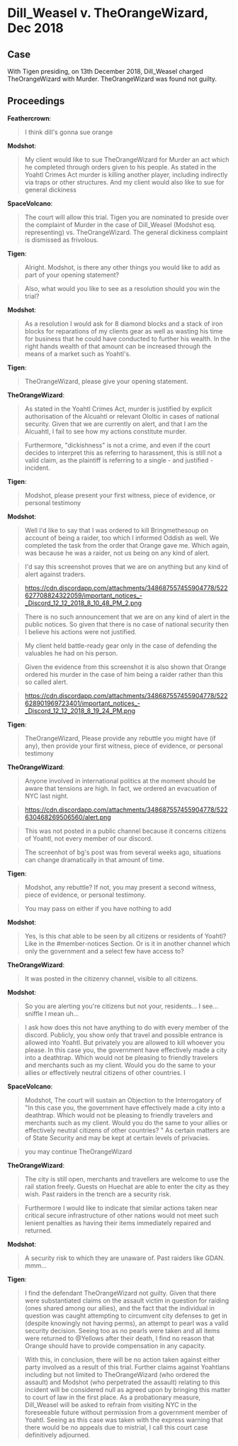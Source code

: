 # Dill_Weasel v. TheOrangeWizard, Dec 2018
## Case
With Tigen presiding, on 13th December 2018, Dill_Weasel charged TheOrangeWizard with Murder. TheOrangeWizard was found not guilty.

## Proceedings
**Feathercrown**:

>I think dill's gonna sue orange

**Modshot**:

>My client would like to sue TheOrangeWizard for Murder an act which he completed through orders given to his people. As stated in the Yoahtl Crimes Act murder is killing another player, including indirectly via traps or other structures. And my client would also like to sue for general dickiness

**SpaceVolcano**:

>The court will allow this trial. Tigen you are nominated to preside over the complaint of Murder in the case of Dill_Weasel (Modshot esq. representing) vs. TheOrangeWizard. The general dickiness complaint is dismissed as frivolous.

**Tigen**:

>Alright. Modshot, is there any other things you would like to add as part of your opening statement?

>Also, what would you like to see as a resolution should you win the trial?

**Modshot**:

>As a resolution I would ask for 8 diamond blocks and a stack of iron blocks for reparations of my clients gear as well as wasting his time for business that he could have conducted to further his wealth. In the right hands wealth of that amount can be increased through the means of a market such as Yoahtl's.

**Tigen**:

>TheOrangeWizard, please give your opening statement.

**TheOrangeWizard**:

>As stated in the Yoahtl Crimes Act, murder is justified by explicit authorisation of the Alcuahtl or relevant Ololtic in cases of national security. Given that we are currently on alert, and that I am the Alcuahtl, I fail to see how my actions constitute murder.

>Furthermore, "dickishness" is not a crime, and even if the court decides to interpret this as referring to harassment, this is still not a valid claim, as the plaintiff is referring to a single - and justified - incident.

**Tigen**:

>Modshot, please present your first witness, piece of evidence, or personal testimony

**Modshot**:

>Well I'd like to say that I was ordered to kill Bringmethesoup on account of being a raider, too which I informed Oddish as well. We completed the task from the order that Orange gave me. Which again, was because he was a raider, not us being on any kind of alert.

>I'd say this screenshot proves that we are on anything but any kind of alert against traders.

>https://cdn.discordapp.com/attachments/348687557455904778/522627708824322059/important_notices_-_Discord_12_12_2018_8_10_48_PM_2.png

>There is no such announcement that we are on any kind of alert in the public notices. So given that there is no case of national security then I believe his actions were not justified.

>My client held battle-ready gear only in the case of defending the valuables he had on his person.

>Given the evidence from this screenshot it is also shown that Orange ordered his murder in the case of him being a raider rather than this so called alert.

>https://cdn.discordapp.com/attachments/348687557455904778/522628901969723401/important_notices_-_Discord_12_12_2018_8_19_24_PM.png

**Tigen**:

>TheOrangeWizard, Please provide any rebuttle you might have (if any), then provide your first witness, piece of evidence, or personal testimony

**TheOrangeWizard**:

>Anyone involved in international politics at the moment should be aware that tensions are high. In fact, we ordered an evacuation of NYC last night.

>https://cdn.discordapp.com/attachments/348687557455904778/522630468269506560/alert.png

>This was not posted in a public channel because it concerns citizens of Yoahtl, not every member of our discord.

>The screenhot of bg's post was from several weeks ago, situations can change dramatically in that amount of time.

**Tigen**:

>Modshot, any rebuttle? If not, you may present a second witness, piece of evidence, or personal testimony.

>You may pass on either if you have nothing to add

**Modshot**:

>Yes, Is this chat able to be seen by all citizens or residents of Yoahtl? Like in the #member-notices Section. Or is it in another channel which only the government and a select few have access to?

**TheOrangeWizard**:

>It was posted in the citizenry channel, visible to all citizens.

**Modshot**:

>So you are alerting you're citizens but not your, residents... I see... sniffle I mean uh...

>I ask how does this not have anything to do with every member of the discord. Publicly, you show only that travel and possible entrance is allowed into Yoahtl. But privately you are allowed to kill whoever you please. In this case you, the government have effectively made a city into a deathtrap. Which would not be pleasing to friendly travelers and merchants such as my client. Would you do the same to your allies or effectively neutral citizens of other countries. I

**SpaceVolcano**:

>Modshot, The court will sustain an Objection to the Interrogatory of "In this case you, the government have effectively made a city into a deathtrap. Which would not be pleasing to friendly travelers and merchants such as my client. Would you do the same to your allies or effectively neutral citizens of other countries? " As certain matters are of State Security and may be kept at certain levels of privacies.

>you may continue TheOrangeWizard

**TheOrangeWizard**:

>The city is still open, merchants and travellers are welcome to use the rail station freely. Guests on Huechat are able to enter the city as they wish. Past raiders in the trench are a security risk.

>Furthermore I would like to indicate that similar actions taken near critical secure infrastructure of other nations would not meet such lenient penalties as having their items immediately repaired and returned.

**Modshot**:

>A security risk to which they are unaware of. Past raiders like GDAN. mmm...

**Tigen**:

>I find the defendant TheOrangeWizard not guilty. Given that there were substantiated claims on the assault victim in question for raiding (ones shared among our allies), and the fact that the individual in question was caught attempting to circumvent city defenses to get in (despite knowingly not having perms), an attempt to pearl was a valid security decision. Seeing too as no pearls were taken and all items were returned to @Yellows after their death, I find no reason that Orange should have to provide compensation in any capacity.

>With this, in conclusion, there will be no action taken against either party involved as a result of this trial. Further claims against Yoahtlans including but not limited to TheOrangeWizard (who ordered the assault) and Modshot (who perpetrated the assault) relating to this incident will be considered null as agreed upon by bringing this matter to court of law in the first place. As a probationary measure, Dill_Weasel will be asked to refrain from visiting NYC in the foreseeable future without permission from a government member of Yoahtl. Seeing as this case was taken with the express warning that there would be no appeals due to mistrial, I call this court case definitively adjourned.

